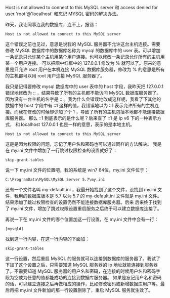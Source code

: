 Host is not allowed to connect to this MySQL server 和 access denied for user 'root'@'localhost' 和忘记 MYSQL 密码的解决办法。

昨天，我让同事连我的数据库，连不上，报错：

    Host is not allowed to connect to this MySQL server
    
这个错误之前也见过，意思是说我的 MySQL 服务器不允许这台主机连接。需要修改 MySQL 数据库中的数据库名称为 mysql 的数据库中的 user 表。可以增加一条记录只允许某个主机用某个用户连接。也可以修改一条记录允许所有的主机用某一个用户连接。
可以把图中红框中的 127.0.0.1 修改为 % 就可以了。原来的意思是只允许 root 用户在本机连接 MySQL 数据库服务器，修改为 % 的意思是所有的主机都可以用 root 用户连接 MySQL 服务器了。

我只是记得要修改 mysql 数据库中的 user 表中的 host 字段，我昨天把 127.0.0.1 错误地修改为 :: ，结果导致了所有的主机都不能访问 MySQL 数据库服务器了。因为没有一台主机的名字是 :: 。我为什么会错误地改成这样呢，我看了下其他的数据中的 host 字段中有 ::1 这样的值，我错误地以为 ::1 表示允许所有的主机连接。而我在修改的时候却少加了个 1 ，导致了所有的主机包括本地都不能连接数据库服务器。
那么 ::1 到底表示的是什么呢？后来查了 ::1 是 ip v6 下的一种表示方式， 和 localhost 127.0.0.1 也是一样的意思，表示的是本地主机。

    Host is not allowed to connect to this MySQL server
     
这是是因为权限的问题，忘记了用户名和密码也可以通过同样的方法解决。
我是在 my.ini 文件中增加了一行跳过权限检查的设置就好了：

    skip-grant-tables
    
说一下 my.ini 文件的位置吧，我的系统是 win7 64位，my.ini 文件位于：
         
    C:\ProgramData\MySQL\MySQL Server 5.7\my.ini
    
还有一个文件名叫 my-default.ini ，我最开始找到了这个文件，没找到 my.ini 文件，我用的数据库版本是 5.7 以为 5.7 的 my-default.ini 文件就是 my.ini 文件。结果添加了跳过权限检查的设置仍然不能连接数据库服务器。后来
后来终于找到了 my.ini 文件，增加了跳过权限设置重启服务之后终于可以建立数据库连接了。

再说一下在 my.ini 文件的哪个位置加这一行设置，在 my.ini 文件中会有一行：

    [mysqld]
    
找到这一行内容，在这一行内容的下面加：
    
    skip-grant-tables

这一行设置，然后重启 MySQL 的服务就可以连接到数据库的服务器了。我试了下加了这个设置之后，只需要知道 MySQL 服务器的 ip 地址就能连接到服务器了。不需要知道 MySQL 服务器的用户名和密码，在连接的时候用户名和密码字段为空或为任意的值都能成功的连接到数据库服务器。
如果是忘记用户名和密码的话，可以建立连接之后再做相应的操作，比如修改密码或新增数据库用户等。最后再把 my.ini 文件新加的那一行设置删除了，重启 MySQL 服务就生效了。
    

    

    





     